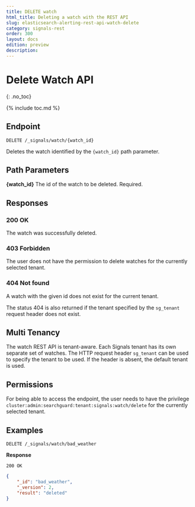 ```yaml
---
title: DELETE watch
html_title: Deleting a watch with the REST API
slug: elasticsearch-alerting-rest-api-watch-delete
category: signals-rest
order: 300
layout: docs
edition: preview
description: 
---
```


<!--- Copyright 2019 floragunn GmbH -->


# Delete Watch API
{: .no_toc}

{% include toc.md %}


## Endpoint

```
DELETE /_signals/watch/{watch_id}
```

Deletes the watch identified by the `{watch_id}` path parameter. 


## Path Parameters

**{watch_id}** The id of the watch to be deleted. Required.

## Responses

### 200 OK

The watch was successfully deleted.

### 403 Forbidden

The user does not have the permission to delete watches for the currently selected tenant. 

### 404 Not found

A watch with the given id does not exist for the current tenant.

The status 404 is also returned if the tenant specified by the `sg_tenant` request header does not exist.


## Multi Tenancy

The watch REST API is tenant-aware. Each Signals tenant has its own separate set of watches. The HTTP request header `sg_tenant` can be used to specify the tenant to be used.  If the header is absent, the default tenant is used.

## Permissions

For being able to access the endpoint, the user needs to have the privilege `cluster:admin:searchguard:tenant:signals:watch/delete` for the currently selected tenant.


## Examples

```
DELETE /_signals/watch/bad_weather
```


**Response**

```
200 OK
```

```json
{
    "_id": "bad_weather",
    "_version": 2,
    "result": "deleted"
}
```

